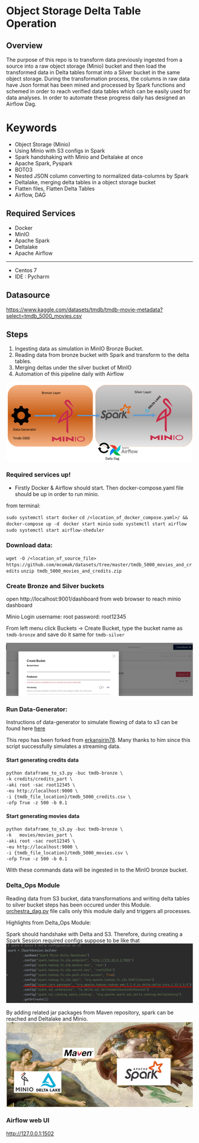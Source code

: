 # Object Storage Delta Table Operation

## Overview

The purpose of this repo is to transform data previously ingested from a source into a raw object storage (Minio) bucket 
and then load the transformed data in Delta tables format into a Silver bucket in the same object storage.
During the transformation process, the columns in raw data have Json format has been mined and processed 
by Spark functions and schemed in order to reach verified data tables which can be easily used for data analyses.
In order to automate these progress daily has designed an Airflow Dag.




# Keywords

* Object Storage (Minio)
* Using Minio with S3 configs in Spark
* Spark handshaking with Minio and Deltalake at once
* Apache Spark, Pyspark
* BOTO3
* Nested JSON column converting to normalized data-columns by Spark
* Deltalake, merging delta tables in a object storage bucket
* Flatten files, Flatten Delta Tables
* Airflow, DAG

## Required Services

* Docker
* MinIO
* Apache Spark
* Deltalake
* Apache Airflow

---

* Centos 7
* IDE : Pycharm


## Datasource

https://www.kaggle.com/datasets/tmdb/tmdb-movie-metadata?select=tmdb_5000_movies.csv

## Steps

1. Ingesting data as simulation in MinIO Bronze Bucket.
2. Reading data from bronze bucket with Spark and transform to the delta tables.
3. Merging deltas under the silver bucket of MinIO
4. Automation of this pipeline daily with Airflow

![img_2.png](readme_images/img_2.png)

### Required services up!

* Firstly Docker & Airflow should start. Then docker-compose.yaml file should be up in order to run minio.

from terminal:

`sudo systemctl start docker`
`cd /<location_of_docker_compose.yaml>/ && docker-compose up -d `
`docker start minio`
`sudo systemctl start airflow`
`sudo systemctl start airflow-sheduler`

### Download data:

`wget -O /<location_of_source_file> https://github.com/mcomak/datasets/tree/master/tmdb_5000_movies_and_credits`
`unzip tmdb_5000_movies_and_credits.zip`

### Create Bronze and Silver buckets

open http://localhost:9001/dashboard from web browser to reach minio dashboard

Minio Login
username: root
password: root12345

From left menu click Buckets -> Create Bucket, type the bucket name as `tmdb-bronze` and save
do it same for `tmdb-silver`

![img.png](readme_images/img.png)

### Run Data-Generator:

Instructions of data-generator to simulate flowing of data to s3 can be found here [here](https://github.com/mcomak/data-generator)

This repo has been forked from [erkansirin78](https://github.com/erkansirin78). Many thanks to him since 
this script successfully simulates a streaming data.

#### Start generating credits data
```commandline
python dataframe_to_s3.py -buc tmdb-bronze \
-k credits/credits_part \
-aki root -sac root12345 \
-eu http://localhost:9000 \
-i {tmdb_file_location}/tmdb_5000_credits.csv \
-ofp True -z 500 -b 0.1
```

#### Start generating movies data
```commandline
python dataframe_to_s3.py -buc tmdb-bronze \
-k   movies/movies_part \
-aki root -sac root12345 \
-eu http://localhost:9000 \
-i {tmdb_file_location}/tmdb_5000_movies.csv \
-ofp True -z 500 -b 0.1
```
With these commands data will be ingested in to the MinIO bronze bucket.

### Delta_Ops Module

Reading data from S3 bucket, data transformations and writing delta tables to silver bucket steps has been occured under 
this Module. [orchestra_dag.py](https://github.com/mcomak/Delta_to_object_storage_ETL/orchestra_dag.py) file calls only
this module daily and triggers all processes.

Highlights from Delta_Ops Module:

Spark should handshake with Delta and S3. Therefore, during creating a Spark Session required configs suppose to be like that
![img_4.png](readme_images/img_4.png)

By adding related jar packages from Maven repository, spark can be reached and Deltalake and Minio.
![img_1.png](readme_images/img_1.png)

### Airflow web UI

http://127.0.0.1:1502